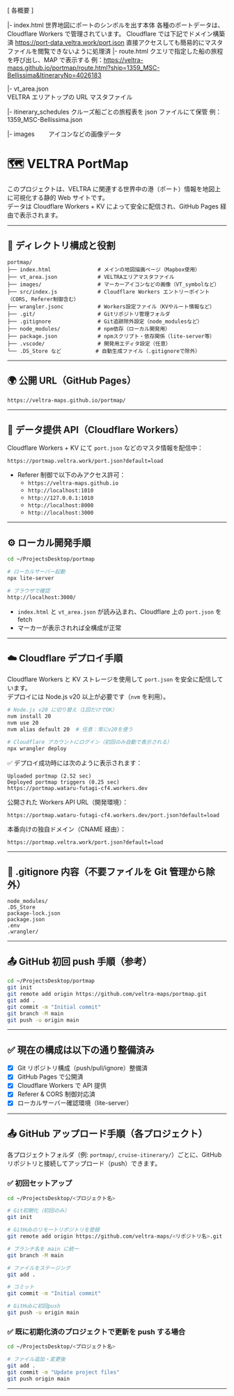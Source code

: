 [ 各概要 ]

|- index.html
世界地図にポートのシンボルを出す本体
各種のポートデータは、Cloudflare Workers で管理されています。
Cloudflare では下記でドメイン構築済
https://port-data.veltra.work/port.json
直接アクセスしても簡易的にマスタファイルを閲覧できないように処理済
|- route.html
クエリで指定した船の旅程を呼び出し、MAP で表示する
例：https://veltra-maps.github.io/portmap/route.html?ship=1359_MSC-Bellissima&ItineraryNo=4026183

|- vt_area.json  
 VELTRA エリアトップの URL マスタファイル

|- itinerary_schedules
クルーズ船ごとの旅程表を json ファイルにて保管
例：1359_MSC-Bellissima.json

|- images
　　アイコンなどの画像データ

# 🗺️ VELTRA PortMap

このプロジェクトは、VELTRA に関連する世界中の港（ポート）情報を地図上に可視化する静的 Web サイトです。  
データは Cloudflare Workers + KV によって安全に配信され、GitHub Pages 経由で表示されます。

---

## 📁 ディレクトリ構成と役割

```
portmap/
├── index.html               # メインの地図描画ページ（Mapbox使用）
├── vt_area.json             # VELTRAエリアマスタファイル
├── images/                  # マーカーアイコンなどの画像（VT_symbolなど）
├── src/index.js             # Cloudflare Workers エントリーポイント（CORS, Referer制御含む）
├── wrangler.jsonc           # Workers設定ファイル（KVやルート情報など）
├── .git/                    # Gitリポジトリ管理フォルダ
├── .gitignore               # Git追跡除外設定（node_modulesなど）
├── node_modules/            # npm依存（ローカル開発用）
├── package.json             # npmスクリプト・依存関係（lite-server等）
├── .vscode/                 # 開発用エディタ設定（任意）
└── .DS_Store など           # 自動生成ファイル（.gitignoreで除外）
```

---

## 🌍 公開 URL（GitHub Pages）

```
https://veltra-maps.github.io/portmap/
```

---

## 🔐 データ提供 API（Cloudflare Workers）

Cloudflare Workers + KV にて `port.json` などのマスタ情報を配信中：

```
https://portmap.veltra.work/port.json?default=load
```

- Referer 制御で以下のみアクセス許可：
  - `https://veltra-maps.github.io`
  - `http://localhost:1010`
  - `http://127.0.0.1:1010`
  - `http://localhost:8000`
  - `http://localhost:3000`

---

## ⚙️ ローカル開発手順

```bash
cd ~/ProjectsDesktop/portmap

# ローカルサーバー起動
npx lite-server

# ブラウザで確認
http://localhost:3000/
```

- `index.html` と `vt_area.json` が読み込まれ、Cloudflare 上の `port.json` を fetch
- マーカーが表示されれば全構成が正常

---

## ☁️ Cloudflare デプロイ手順

Cloudflare Workers と KV ストレージを使用して `port.json` を安全に配信しています。  
デプロイには Node.js v20 以上が必要です（`nvm` を利用）。

```bash
# Node.js v20 に切り替え（1回だけでOK）
nvm install 20
nvm use 20
nvm alias default 20  # 任意：常にv20を使う

# Cloudflare アカウントにログイン（初回のみ自動で表示される）
npx wrangler deploy
```

✅ デプロイ成功時には次のように表示されます：

```
Uploaded portmap (2.52 sec)
Deployed portmap triggers (0.25 sec)
https://portmap.wataru-futagi-cf4.workers.dev
```

公開された Workers API URL（開発環境）：

```
https://portmap.wataru-futagi-cf4.workers.dev/port.json?default=load
```

本番向けの独自ドメイン（CNAME 経由）：

```
https://portmap.veltra.work/port.json?default=load
```

---

## 📝 .gitignore 内容（不要ファイルを Git 管理から除外）

```
node_modules/
.DS_Store
package-lock.json
package.json
.env
.wrangler/
```

---

## 📤 GitHub 初回 push 手順（参考）

```bash
cd ~/ProjectsDesktop/portmap
git init
git remote add origin https://github.com/veltra-maps/portmap.git
git add .
git commit -m "Initial commit"
git branch -M main
git push -u origin main
```

---

## ✅ 現在の構成は以下の通り整備済み

- [x] Git リポジトリ構成（push/pull/ignore）整備済
- [x] GitHub Pages で公開済
- [x] Cloudflare Workers で API 提供
- [x] Referer & CORS 制御対応済
- [x] ローカルサーバー確認環境（lite-server）

---

## 📤 GitHub アップロード手順（各プロジェクト）

各プロジェクトフォルダ（例: `portmap/`, `cruise-itinerary/`）ごとに、GitHub リポジトリと接続してアップロード（push）できます。

### ✅ 初回セットアップ

```bash
cd ~/ProjectsDesktop/<プロジェクト名>

# Git初期化（初回のみ）
git init

# GitHubのリモートリポジトリを登録
git remote add origin https://github.com/veltra-maps/<リポジトリ名>.git

# ブランチ名を main に統一
git branch -M main

# ファイルをステージング
git add .

# コミット
git commit -m "Initial commit"

# GitHubに初回push
git push -u origin main
```

### ✅ 既に初期化済のプロジェクトで更新を push する場合

```bash
cd ~/ProjectsDesktop/<プロジェクト名>

# ファイル追加・変更後
git add .
git commit -m "Update project files"
git push origin main
```

---
